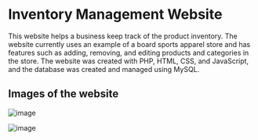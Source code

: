 # Inventory Management Website

This website helps a business keep track of the product inventory. The website currently uses an example of a board sports apparel store and has features such as adding, removing, and editing products and categories in the store. 
The website was created with PHP, HTML, CSS, and JavaScript, and the database was created and managed using MySQL. 

## Images of the website 

![image](https://github.com/user-attachments/assets/75f0ad67-2d46-470d-8e1e-ba82321fa9bf)


![image](https://github.com/user-attachments/assets/14a5bfef-705f-4ad3-8aaf-ebbc31fe5264)
